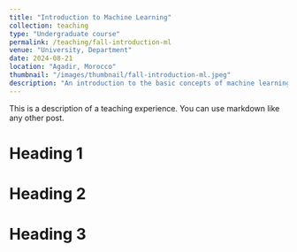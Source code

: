 ```yaml
---
title: "Introduction to Machine Learning"
collection: teaching
type: "Undergraduate course"
permalink: /teaching/fall-introduction-ml
venue: "University, Department"
date: 2024-08-21
location: "Agadir, Morocco"
thumbnail: "/images/thumbnail/fall-introduction-ml.jpeg"
description: "An introduction to the basic concepts of machine learning, including supervised and unsupervised algorithms, and an initial look into deep learning."
---
```


This is a description of a teaching experience. You can use markdown like any other post.

Heading 1
======

Heading 2
======

Heading 3
======